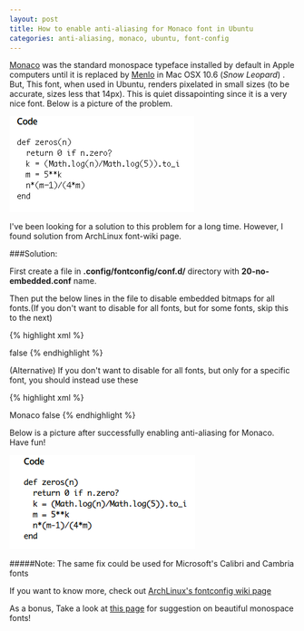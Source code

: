 ```yaml
---
layout: post
title: How to enable anti-aliasing for Monaco font in Ubuntu
categories: anti-aliasing, monaco, ubuntu, font-config
---
```


[Monaco][monaco] was the standard monospace typeface installed by default in Apple computers until it is replaced by [Menlo][menlo] in Mac OSX 10.6 (*Snow Leopard*) . But, This font, when used in Ubuntu, renders pixelated in small sizes (to be accurate, sizes less that 14px). This is quiet dissapointing since it is a very nice font. Below is a picture of the problem.

![Problematic monaco font in Ubuntu](/img/problematic-monaco.png)

I've been looking for a solution to this problem for a long time. However, I found solution from ArchLinux font-wiki page. 

###Solution:


First create a file in **.config/fontconfig/conf.d/** directory with **20-no-embedded.conf** name.

Then put the below lines in the file to disable embedded bitmaps for all fonts.(If you don't want to disable for all fonts, but for some fonts, skip this to the next)

{% highlight xml %}
<?xml version="1.0"?>
<!DOCTYPE fontconfig SYSTEM "fonts.dtd">
<fontconfig>
  <match target="font">
    <edit name="embeddedbitmap" mode="assign">
      <bool>false</bool>
    </edit>
  </match>
</fontconfig>
{% endhighlight %}

(Alternative) If you don't want to disable for all fonts, but only for a specific font, you should instead use these 

{% highlight xml %}
<?xml version="1.0"?>
<!DOCTYPE fontconfig SYSTEM "fonts.dtd">
<fontconfig>
    <match target="font">
        <test qual="any" name="family">
           <string>Monaco</string>
        </test>
        <edit name="embeddedbitmap">
            <bool>false</bool>
        </edit>
    </match>
</fontconfig>
{% endhighlight %}

Below is a picture after successfully enabling anti-aliasing for Monaco. Have fun!

![Monaco problem solved image](/img/solved-monaco-problem.png)

#####Note: The same fix could be used for Microsoft's Calibri and Cambria fonts

If you want to know more, check out [ArchLinux's fontconfig wiki page][1]

As a bonus, Take a look at [this page][4] for suggestion on beautiful monospace fonts! 

[1]:https://wiki.archlinux.org/index.php/Font_configuration
[monaco]:http://en.wikipedia.org/wiki/Monaco_%28typeface%29
[menlo]:http://en.wikipedia.org/wiki/Menlo_(typeface)
[4]:https://www.kuro5hin.org/story/2004/12/6/11739/5249